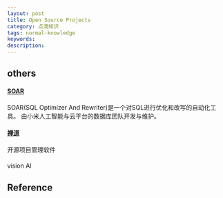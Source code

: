 ```yaml
---
layout: post
title: Open Source Projects
category: 点滴知识
tags: normal-knowledge
keywords: 
description: 
---
```



## others

#### [SOAR](https://github.com/XiaoMi/soar)

SOAR(SQL Optimizer And Rewriter)是一个对SQL进行优化和改写的自动化工具。 由小米人工智能与云平台的数据库团队开发与维护。

#### [禅道](https://www.zentao.net/)

开源项目管理软件


#### [](https://github.com/ultralytics/yolov5)

vision AI

## Reference
